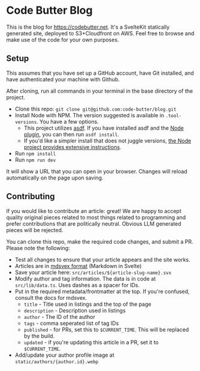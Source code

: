 # Code Butter Blog


This is the blog for https://codebutter.net. It's a SvelteKit statically generated site, deployed to S3+Cloudfront on AWS. 
Feel free to browse and make use of the code for your own purposes.

## Setup

This assumes that you have set up a GitHub account, have Git installed, and have authenticated your machine with Github.

After cloning, run all commands in your terminal in the base directory of the project. 

* Clone this repo: `git clone git@github.com:code-butter/blog.git`  
* Install Node with NPM. The version suggested is available in `.tool-versions`. You have a few options. 
  * This project utilizes [asdf](https://asdf-vm.com/guide/getting-started.html). If you have installed asdf and the 
    [Node plugin](https://github.com/asdf-vm/asdf-nodejs), you can then run `asdf install`.
  * If you'd like a simpler install that does not juggle versions, 
    [the Node project provides extensive instructions](https://nodejs.org/en/download).
* Run `npm install`
* Run `npm run dev`

It will show a URL that you can open in your browser. Changes will reload automatically on the page upon saving.

## Contributing

If you would like to contribute an article: great! We are happy to accept quality original pieces related to most things 
related  to programming and prefer contributions that are politically neutral. Obvious LLM generated pieces will be 
rejected.  

You can clone this repo, make the required code changes, and submit a PR. Please note the following:

* Test all changes to ensure that your article appears and the site works. 
* Articles are in [mdsvex format](https://mdsvex.pngwn.io/docs) (Markdown in Svelte)
* Save your article here: `src/articles/${article-slug-name}.svx`
* Modify author and tag information. The data is in code at `src/lib/data.ts`. Uses dashes as a spacer for IDs. 
* Put in the required metadata/frontmatter at the top. If you're confused, consult the docs for mdsvex. 
  * `title` - Title used in listings and the top of the page
  * `description` - Description used in listings
  * `author` - The ID of the author
  * `tags` - comma seperated list of tag IDs 
  * `published` - for PRs, set this to `$CURRENT_TIME`. This will be replaced by the build.
  * `updated` - if you're updating this article in a PR, set it to `$CURRENT_TIME`. 
* Add/update your author profile image at  `static/authors/{author.id}.webp`
